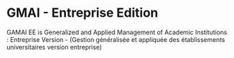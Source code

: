# GMAI - Entreprise Edition
GAMAI EE is Generalized and Applied Management of Academic Institutions : Entreprise Version - (Gestion généralisée et appliquée des établissements universitaires version entreprise)
